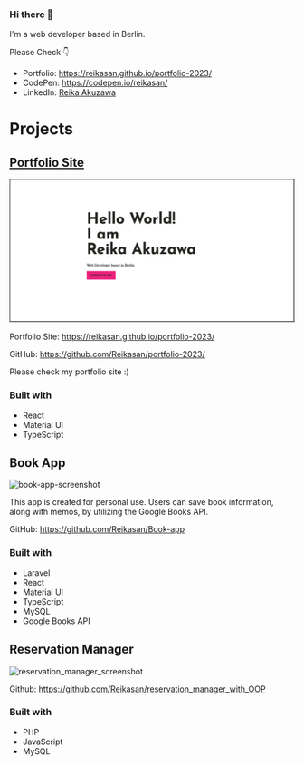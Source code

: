 ### Hi there 👋
I'm a web developer based in Berlin.

Please Check :point_down:
- Portfolio: https://reikasan.github.io/portfolio-2023/
- CodePen: https://codepen.io/reikasan/
- LinkedIn: [Reika Akuzawa](https://www.linkedin.com/in/reika-akuzawa-8271b7242/)

# Projects
## [Portfolio Site](https://reikasan.github.io/portfolio-2023/)
<img alt="ogp-img(2).png" src="https://github.com/Reikasan/photo_for_codepen/blob/main/ogp-img(2).png?raw=true" data-hpc="true" class="Box-sc-g0xbh4-0 kzRgrI">

Portfolio Site: <https://reikasan.github.io/portfolio-2023/>

GitHub: <https://github.com/Reikasan/portfolio-2023/>

Please check my portfolio site :)

### Built with
- React
- Material UI
- TypeScript
  
## Book App
<img alt="book-app-screenshot" src="https://github.com/Reikasan/Reikasan/assets/68085523/67c0d2dc-9de2-4477-9529-e75fb0d8ecb0">

This app is created for personal use. Users can save book information, along with memos, by utilizing the Google Books API.

GitHub: https://github.com/Reikasan/Book-app

### Built with 
- Laravel
- React
- Material UI
- TypeScript
- MySQL
- Google Books API

## Reservation Manager
<img src="https://user-images.githubusercontent.com/68085523/167089689-009bf759-55af-458b-88d2-cf1fe1aae866.jpg" alt="reservation_manager_screenshot" style="max-width: 100%;">

Github: https://github.com/Reikasan/reservation_manager_with_OOP

### Built with
- PHP
- JavaScript
- MySQL
  
